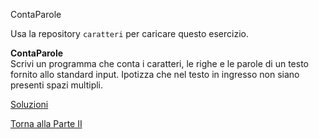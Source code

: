 ContaParole



Usa la repository `caratteri` per caricare questo esercizio.

**ContaParole**<br>
Scrivi un programma che conta i caratteri, le righe e le parole di un testo
fornito allo standard input. Ipotizza che nel testo in ingresso non siano
presenti spazi multipli.

<a href="https://github.com/FabioZTessitore/laboratorio/tree/master/esercizi/part-ii/caratteri">Soluzioni</a>

<a href="/activities/2">Torna alla Parte II</a>
